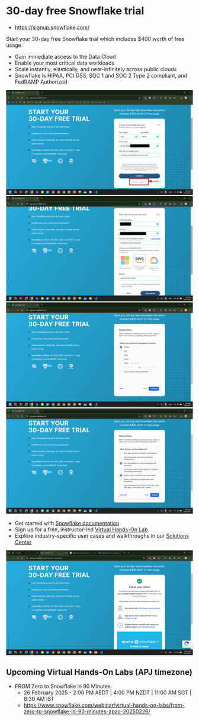 # 30-day free Snowflake trial

- https://signup.snowflake.com/

Start your 30-day free Snowflake trial which includes $400 worth of free usage

- Gain immediate access to the Data Cloud
- Enable your most critical data workloads
- Scale instantly, elastically, and near-infinitely across public clouds
- Snowflake is HIPAA, PCI DSS, SOC 1 and SOC 2 Type 2 compliant, and FedRAMP Authorized

![](images/2025-02-10_Snowflake_Trail_Step_1.png)
![](images/2025-02-10_Snowflake_Trail_Step_2.png)
![](images/2025-02-10_Snowflake_Trail_Step_3.png)
![](images/2025-02-10_Snowflake_Trail_Step_4.png)

- Get started with [Snowflake documentation](https://docs.snowflake.com/en/)
- Sign up for a free, instructor-led [Virtual Hands-On Lab](https://www.snowflake.com/virtual-hands-on-lab/?utm_cta=self-service-trial-thank-you-vhol)
- Explore industry-specific user cases and walkthroughs in our [Solutions Center](https://developers.snowflake.com/solutions/)

![](images/2025-02-10_Snowflake_Trail_Step_5.png)

## Upcoming Virtual Hands-On Labs (APJ timezone)

- FROM Zero to Snowflake in 90 Minutes
  - 26 February 2025 - 2:00 PM AEDT | 4:00 PM NZDT | 11:00 AM SGT | 8:30 AM IST
  - https://www.snowflake.com/webinar/virtual-hands-on-labs/from-zero-to-snowflake-in-90-minutes-apac-20250226/

